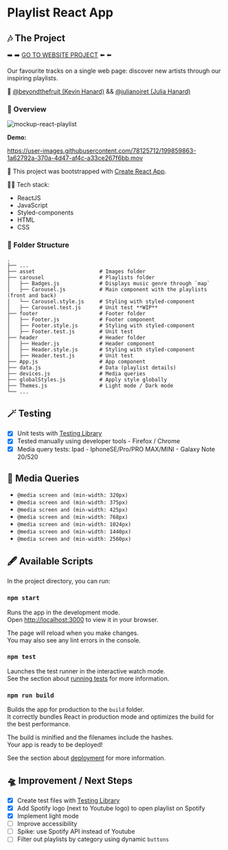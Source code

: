 # Playlist React App

## 🎶 The Project

➡️ ➡️ [GO TO WEBSITE PROJECT](https://react-playlist.netlify.app/) ⬅️ ⬅️

Our favourite tracks on a single web page: discover new artists through our inspiring playlists.

🍐 [@beyondthefruit (Kevin Hanard)](https://github.com/beyondthefruit) && [@julianoiret (Julia Hanard)](https://github.com/julianoiret)

### 🎥 Overview

![mockup-react-playlist](https://user-images.githubusercontent.com/78125712/199882333-6f60b384-52be-4c7e-9331-a080e19d04cb.jpg)

**Demo:**

https://user-images.githubusercontent.com/78125712/199859863-1a62792a-370a-4d47-af4c-a33ce267f6bb.mov

🚀 This project was bootstrapped with [Create React App](https://github.com/facebook/create-react-app).

🧚🏻 Tech stack:

- ReactJS
- JavaScript
- Styled-components
- HTML
- CSS

### 📁 Folder Structure

```
.
├── ...
├── asset                     # Images folder
├── carousel                  # Playlists folder
│   ├── Badges.js             # Displays music genre through `map`
│   ├── Carousel.js           # Main component with the playlists (front and back)
│   └── Carousel.style.js     # Styling with styled-component
│   ├── Carousel.test.js      # Unit test **WIP**
├── footer                    # Footer folder
│   ├── Footer.js             # Footer component
│   ├── Footer.style.js       # Styling with styled-component
│   ├── Footer.test.js        # Unit test
├── header                    # Header folder
│   ├── Header.js             # Header component
│   ├── Header.style.js       # Styling with styled-component
│   ├── Header.test.js        # Unit test
├── App.js                    # App component
├── data.js                   # Data (playlist details)
├── devices.js                # Media queries
├── globalStyles.js           # Apply style globally
├── Themes.js                 # Light mode / Dark mode
└── ...

```

## 🪄 Testing

- [x] Unit tests with [Testing Library](https://testing-library.com/)
- [x] Tested manually using developer tools - Firefox / Chrome
- [x] Media query tests: Ipad - IphoneSE/Pro/PRO MAX/MINI - Galaxy Note 20/520

## 📱 Media Queries

- `@media screen and (min-width: 320px)`
- `@media screen and (min-width: 375px)`
- `@media screen and (min-width: 425px)`
- `@media screen and (min-width: 768px)`
- `@media screen and (min-width: 1024px)`
- `@media screen and (min-width: 1440px)`
- `@media screen and (min-width: 2560px)`

## 🖋️ Available Scripts

In the project directory, you can run:

### `npm start`

Runs the app in the development mode.\
Open [http://localhost:3000](http://localhost:3000) to view it in your browser.

The page will reload when you make changes.\
You may also see any lint errors in the console.

### `npm test`

Launches the test runner in the interactive watch mode.\
See the section about [running tests](https://facebook.github.io/create-react-app/docs/running-tests) for more information.

### `npm run build`

Builds the app for production to the `build` folder.\
It correctly bundles React in production mode and optimizes the build for the best performance.

The build is minified and the filenames include the hashes.\
Your app is ready to be deployed!

See the section about [deployment](https://facebook.github.io/create-react-app/docs/deployment) for more information.

## 🛸 Improvement / Next Steps

- [x] Create test files with [Testing Library](https://testing-library.com/)
- [x] Add Spotify logo (next to Youtube logo) to open playlist on Spotify
- [x] Implement light mode
- [ ] Improve accessibility
- [ ] Spike: use Spotify API instead of Youtube
- [ ] Filter out playlists by category using dynamic `buttons`
